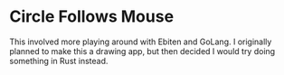 # Circle Follows Mouse

This involved more playing around with Ebiten and GoLang. I originally planned to make this a drawing app, but then decided I would try doing something in Rust instead.
